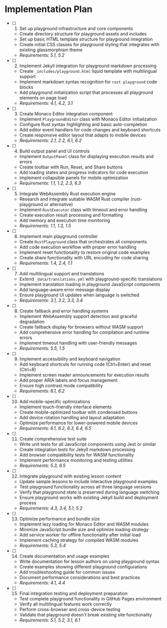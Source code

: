 # Implementation Plan

- [ ] 1. Set up playground infrastructure and core components
  - Create directory structure for playground assets and includes
  - Set up basic HTML template structure for playground integration
  - Create initial CSS classes for playground styling that integrates with existing glassmorphism theme
  - _Requirements: 5.1, 5.2_

- [ ] 2. Implement Jekyll integration for playground markdown processing
  - Create `_includes/playground.html` liquid template with multilingual support
  - Implement markdown syntax recognition for `rust playground` code blocks
  - Add playground initialization script that processes all playground elements on page load
  - _Requirements: 4.1, 4.2, 3.1_

- [ ] 3. Create Monaco Editor integration component
  - Implement `PlaygroundEditor` class with Monaco Editor initialization
  - Configure Rust syntax highlighting and basic auto-completion
  - Add editor event handlers for code changes and keyboard shortcuts
  - Create responsive editor layout that adapts to mobile devices
  - _Requirements: 2.1, 2.2, 6.1, 6.2_

- [ ] 4. Build output panel and UI controls
  - Implement `OutputPanel` class for displaying execution results and errors
  - Create toolbar with Run, Reset, and Share buttons
  - Add loading states and progress indicators for code execution
  - Implement collapsible panels for mobile optimization
  - _Requirements: 1.1, 1.2, 2.3, 6.3_

- [ ] 5. Integrate WebAssembly Rust execution engine
  - Research and integrate suitable WASM Rust compiler (rust-playground or alternative)
  - Implement `RustExecutor` class with timeout and error handling
  - Create execution result processing and formatting
  - Add memory and execution time monitoring
  - _Requirements: 1.1, 1.3, 1.5_

- [ ] 6. Implement main playground controller
  - Create `RustPlayground` class that orchestrates all components
  - Add code execution workflow with proper error handling
  - Implement reset functionality to restore original code examples
  - Create share functionality with URL encoding for code sharing
  - _Requirements: 1.4, 2.4, 1.1_

- [ ] 7. Add multilingual support and translations
  - Extend `_data/translations.yml` with playground-specific translations
  - Implement translation loading in playground JavaScript components
  - Add language-aware error message display
  - Ensure playground UI updates when language is switched
  - _Requirements: 3.1, 3.2, 3.3, 3.4_

- [ ] 8. Create fallback and error handling systems
  - Implement WebAssembly support detection and graceful degradation
  - Create fallback display for browsers without WASM support
  - Add comprehensive error handling for compilation and runtime errors
  - Implement timeout handling with user-friendly messages
  - _Requirements: 5.5, 1.5_

- [ ] 9. Implement accessibility and keyboard navigation
  - Add keyboard shortcuts for running code (Ctrl+Enter) and reset (Ctrl+R)
  - Implement screen reader announcements for execution results
  - Add proper ARIA labels and focus management
  - Ensure high contrast mode compatibility
  - _Requirements: 6.1, 6.2_

- [ ] 10. Add mobile-specific optimizations
  - Implement touch-friendly interface elements
  - Create mobile-optimized toolbar with condensed buttons
  - Add device rotation handling and layout adaptation
  - Optimize performance for lower-powered mobile devices
  - _Requirements: 6.1, 6.2, 6.3, 6.4, 6.5_

- [ ] 11. Create comprehensive test suite
  - Write unit tests for all JavaScript components using Jest or similar
  - Create integration tests for Jekyll markdown processing
  - Add browser compatibility tests for WASM functionality
  - Implement performance monitoring and testing utilities
  - _Requirements: 5.3, 6.5_

- [ ] 12. Integrate playground with existing lesson content
  - Update sample lessons to include interactive playground examples
  - Test playground functionality across all three language versions
  - Verify that playground state is preserved during language switching
  - Ensure playground works with existing Jekyll build and deployment process
  - _Requirements: 4.3, 3.4, 5.1, 5.2_

- [ ] 13. Optimize performance and bundle size
  - Implement lazy loading for Monaco Editor and WASM modules
  - Minimize JavaScript bundle size and optimize loading strategy
  - Add service worker for offline functionality after initial load
  - Implement caching strategy for compiled WASM modules
  - _Requirements: 5.3, 5.4_

- [ ] 14. Create documentation and usage examples
  - Write documentation for lesson authors on using playground syntax
  - Create examples showing different playground configurations
  - Add troubleshooting guide for common issues
  - Document performance considerations and best practices
  - _Requirements: 4.1, 4.4_

- [ ] 15. Final integration testing and deployment preparation
  - Test complete playground functionality in GitHub Pages environment
  - Verify all multilingual features work correctly
  - Perform cross-browser and cross-device testing
  - Validate that playground doesn't break existing site functionality
  - _Requirements: 5.1, 5.2, 3.1, 6.1_